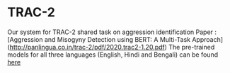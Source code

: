 # TRAC-2
Our system for TRAC-2 shared task on aggression identification 
Paper : [Aggression and Misogyny Detection using BERT: A Multi-Task Approach]
(http://panlingua.co.in/trac-2/pdf/2020.trac2-1.20.pdf)
The pre-trained models for all three languages (English, Hindi and Bengali) can be found [here](https://drive.google.com/file/d/1tcVhT1525pltaiTOZStwuCvNPb3X8194/view?usp=sharing)
